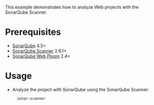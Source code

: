 This example demonstrates how to analyze Web projects with the SonarQube Scanner.

Prerequisites
=============
* [SonarQube](http://www.sonarqube.org/downloads/) 4.5+
* [SonarQube Scanner](http://docs.sonarqube.org/display/SCAN/Analyzing+with+SonarQube+Scanner) 2.6.1+
* [SonarQube Web Plugin](http://docs.sonarqube.org/display/PLUG/Web+Plugin) 2.4+

Usage
=====
* Analyze the project with SonarQube using the SonarQube Scanner:

        sonar-scanner
